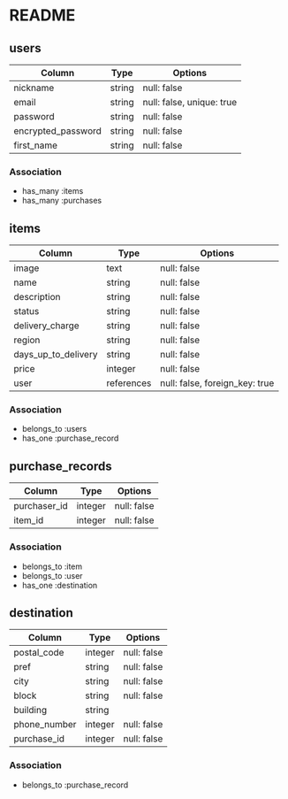 # README

## users

| Column             | Type   | Options     |
| ------------------ | ------ | ----------- |
| nickname           | string | null: false |
| email              | string | null: false, unique: true |
| password           | string | null: false |
| encrypted_password | string | null: false |
| first_name         | string | null: false |


### Association
- has_many :items
- has_many :purchases

## items

| Column              | Type       | Options     |
| ------------------- | -------    | ----------- |
| image               | text       | null: false |
| name                | string     | null: false |
| description         | string     | null: false |
| status              | string     | null: false |
| delivery_charge     | string     | null: false |
| region              | string     | null: false |
| days_up_to_delivery | string     | null: false |
| price               | integer    | null: false |
| user                | references | null: false, foreign_key: true |

### Association
- belongs_to :users
- has_one :purchase_record

## purchase_records

| Column             | Type    | Options     |
| ------------------ | ------- | ----------- |
| purchaser_id       | integer | null: false |
| item_id            | integer | null: false |


### Association
- belongs_to :item
- belongs_to :user
- has_one :destination

## destination

| Column       | Type    | Options     |
| ------------ |-------- | ----------- |
| postal_code  | integer | null: false |
| pref         | string  | null: false |
| city         | string  | null: false |
| block        | string  | null: false |
| building     | string  |             |
| phone_number | integer | null: false |
| purchase_id  | integer | null: false |


### Association
- belongs_to :purchase_record

